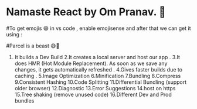 # Namaste React by Om Pranav. 🚀
#To get emojis 😄 in vs code , enable emojisense and after that we can get it using :

#Parcel is a beast 😅🥰
 1. It builds a Dev Build 
 2.It creates a local server and host our app .
 3.It does HMR (Hot Module Replacement). As soon as we save any changes, it gets automatically refreshed . 
 4.Gives faster builds due to caching . 
 5.Image Optimization 
 6.Minification 
 7.Bundling
 8.Compress
 9.Consistent Hashing 
 10.Code Splitting
 11.Differential Bundling (support older browser)
 12.Diagnostic
 13.Error Suggestions
 14.host on https 
 15.Tree shaking (remove unused code)
 16.Different Dev and Prod bundles

